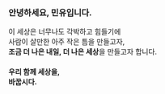 ### 안녕하세요, 민유입니다.

이 세상은 너무나도 각박하고 힘들기에 \
사람이 살만한 아주 작은 틈을 만들고자,\
**조금 더 나은 내일, 더 나은 세상**을 만들고자 합니다.

#### 우리 함께 세상을,<br>바꿉시다.
